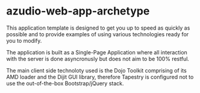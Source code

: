 # azudio-web-app-archetype

This application template is designed to get you up to speed as quickly as possible and to provide examples of using various technologies ready for you to modify.

The application is built as a Single-Page Application where all interaction with the server is done asyncronusly but does not aim to be 100% restful. 

The main client side technoloty used is the Dojo Toolkit comprising of its AMD loader and the Dijit GUI library, therefore Tapestry is configured not to use the out-of-the-box Bootstrap/jQuery stack.
